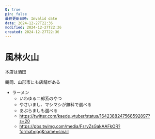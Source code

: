 ```yaml
---
Q: true
pin: false
最終更新日時: Invalid date
date: 2024-12-27T22:36
modified: 2024-12-27T22:36
created: 2024-12-27T22:36
---
```

# 風林火山

本店は酒田

鶴岡、山形市にも店舗がある

- ラーメン
    - いわゆる二郎系のやつ
    - やさいまし、マシマシが無料で選べる
    - あぶらましも選べる
    - https://twitter.com/kaede_vtuber/status/1642388247568592897?s=20
    - https://pbs.twimg.com/media/FsrvZsGakAAFkOR?format=jpg&name=small